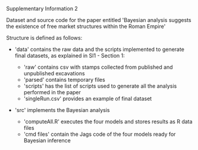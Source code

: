 
Supplementary Information 2

Dataset and source code for the paper entitled 'Bayesian analysis suggests the existence of free market structures within the Roman Empire'

Structure is defined as follows:

- 'data' contains the raw data and the scripts implemented to generate final datasets, as explained in SI1 - Section 1:
    - 'raw' contains csv with stamps collected from published and unpublished excavations
    - 'parsed' contains temporary files
    - 'scripts' has the list of scripts used to generate all the analysis performed in the paper
    - 'singleRun.csv' provides an example of final dataset

- 'src' implements the Bayesian analysis
    - 'computeAll.R' executes the four models and stores results as R data files
    - 'cmd files' contain the Jags code of the four models ready for Bayesian inference


